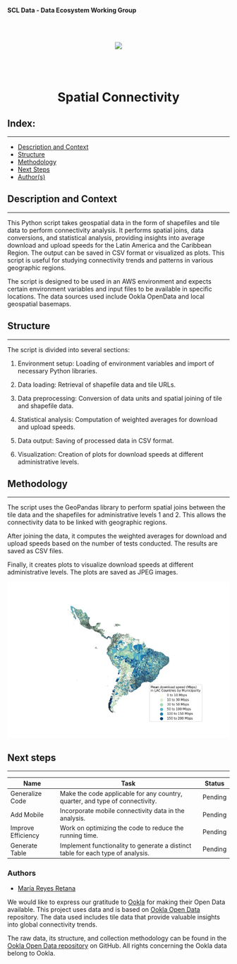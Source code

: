 **SCL Data - Data Ecosystem Working Group**


<center>
<p float="left">
  <img src="https://scldata.iadb.org/assets/iadb-7779368a000004449beca0d4fc6f116cc0617572d549edf2ae491e9a17f63778.png" width="17%" style="margin:50px 50px">
</p>
</center>

<h1 align="center"> Spatial Connectivity  </h1>


## Index:
--- 
- [Description and Context](#description-and-context)
- [Structure](#structure)
- [Methodology](#methodology)
- [Next Steps](#next-steps)
- [Author(s)](#authors)

## Description and Context
---

This Python script takes geospatial data in the form of shapefiles and tile data to perform connectivity analysis. It performs spatial joins, data conversions, and statistical analysis, providing insights into average download and upload speeds for the Latin America and the Caribbean Region. The output can be saved in CSV format or visualized as plots. This script is useful for studying connectivity trends and patterns in various geographic regions.

The script is designed to be used in an AWS environment and expects certain environment variables and input files to be available in specific locations. The data sources used include Ookla OpenData and local geospatial basemaps.


## Structure
---

The script is divided into several sections:

1. Environment setup: Loading of environment variables and import of necessary Python libraries.

2. Data loading: Retrieval of shapefile data and tile URLs.

3. Data preprocessing: Conversion of data units and spatial joining of tile and shapefile data.

4. Statistical analysis: Computation of weighted averages for download and upload speeds.

5. Data output: Saving of processed data in CSV format.

6. Visualization: Creation of plots for download speeds at different administrative levels.


## Methodology
---

The script uses the GeoPandas library to perform spatial joins between the tile data and the shapefiles for administrative levels 1 and 2. This allows the connectivity data to be linked with geographic regions.

After joining the data, it computes the weighted averages for download and upload speeds based on the number of tests conducted. The results are saved as CSV files.

Finally, it creates plots to visualize download speeds at different administrative levels. The plots are saved as JPEG images.

<center>
<img src="./Outputs/speed_lac_municipality.jpg" width="700">
</center>

## Next steps 
---

| Name                | Task                                                                             | Status  |
|---------------------|----------------------------------------------------------------------------------|---------|
| Generalize Code     | Make the code applicable for any country, quarter, and type of connectivity.     | Pending |
| Add Mobile          | Incorporate mobile connectivity data in the analysis.                            | Pending |
| Improve Efficiency  | Work on optimizing the code to reduce the running time.                          | Pending |
| Generate Table      | Implement functionality to generate a distinct table for each type of analysis.  | Pending |


### Authors
- [María Reyes Retana](https://github.com/mariarrt94)

We would like to express our gratitude to [Ookla](https://www.ookla.com/) for making their Open Data available. This project uses data and is based on [Ookla Open Data](https://github.com/teamookla/ookla-open-data) repository. The data used includes tile data that provide valuable insights into global connectivity trends.

The raw data, its structure, and collection methodology can be found in the [Ookla Open Data repository](https://github.com/teamookla/ookla-open-data) on GitHub. All rights concerning the Ookla data belong to Ookla.






